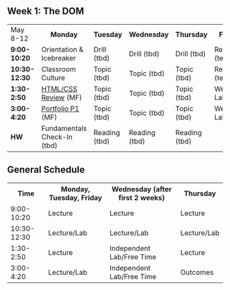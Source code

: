 ## Week 1: The DOM
<table>
  <tr>
    <td>May 8-12</td>
    <th>Monday</th>
    <th>Tuesday</th>
    <th>Wednesday</th>
    <th>Thursday</th>
    <th>Friday</th>
  </tr>
  <tr>
    <td><strong>9:00-10:20</strong></td>
    <td> <!-- Week 1 - Monday Morning 1 -->
      Orientation & Icebreaker
    </td>
    <td> <!-- Week 1 - Tuesday Morning 1 -->
      Drill
      (tbd)
    </td>
    <td> <!-- Week 1 - Wednesday Morning 1 -->
      Drill
      (tbd)
    </td>
    <td> <!-- Week 1 - Thursday Morning 1 -->
      Drill
      (tbd)
    </td>
    <td> <!-- Week 1 - Friday Morning 1 -->
      Review
      (team)
    </td>
  </tr>
  <tr>
    <td><strong>10:30-12:30</strong></td>
    <td> <!-- Week 1 - Monday Morning 2 -->
      Classroom Culture
    </td>
    <td> <!-- Week 1 - Tuesday Morning 2 -->
      Topic
      (tbd)
    </td>
    <td> <!-- Week 1 - Wednesday Morning 2 -->
      Topic
      (tbd)
    </td>
    <td> <!-- Week 1 - Thursday Morning 2 -->
      Topic
      (tbd)
    </td>
    <td> <!-- Week 1 - Friday Morning 2 -->
      Review
      (team)
    </td>
  </tr>
  <tr>
    <td><strong>1:30-2:50</strong></td>
    <td> <!-- Week 1 - Monday Afternoon 1 -->
      <a href="https://github.com/SF-WDI-LABS/html-css-review">HTML/CSS Review</a>
      (MF)
    </td>
    <td> <!-- Week 1 - Tuesday Afternoon 1 -->
      Topic
      (tbd)
    </td>
    <td> <!-- Week 1 - Wednesday Afternoon 1 -->
      Topic
      (tbd)
    </td>
    <td> <!-- Week 1 - Thursday Afternoon 1 -->
      Topic
      (tbd)
    </td>
    <td> <!-- Week 1 - Friday Afternoon 1 / Weekend Lab -->
      Weekend Lab
      (tbd)
    </td>
  </tr>
  <tr>
    <td><strong>3:00-4:20</strong></td>
    <td> <!-- Week 1 - Monday Afternoon 2 -->
      <a href="https://github.com/sf-wdi-38/personal-portfolio">Portfolio P1</a>
      (MF)
    </td>
    <td> <!-- Week 1 - Tuesday Afternoon 2 -->
      Topic
      (tbd)
    </td>
    <td> <!-- Week 1 - Wednesday Afternoon 2 -->
      Topic
      (tbd)
    </td>
    <td> <!-- Week 1 - Thursday Afternoon 2 -->
      Topic
      (tbd)
    </td>
    <td> <!-- Week 1 - Friday Afternoon 2 / Weekend Lab -->
      Weekend Lab
      (tbd)
    </td>
  </tr>
  <tr>
    <td><strong>HW</strong></td>
    <td> <!-- Week 1 - Monday Homework -->
      Fundamentals Check-In
      (tbd)
    </td>
    <td> <!-- Week 1 - Tuesday Homework -->
      Reading
      (tbd)
    </td>
    <td> <!-- Week 1 - Wednesday Homework -->
      Reading
      (tbd)
    </td>
    <td> <!-- Week 1 - Thursday Homework -->
      Reading
      (tbd)
    </td>
    <td> <!-- Week 1 - Friday -->
      <!-- BLANK -->
    </td>
  </tr>
</table>

## General Schedule
<table>
  <tr>
    <th>Time</th>
    <th>Monday, Tuesday, Friday</th>
    <th>Wednesday (after first 2 weeks)</th>
    <th>Thursday</th>
  </tr>
  <tr>
    <td>9:00-10:20</td>
    <td>
      Lecture
    </td>
    <td>
      Lecture
    </td>
    <td>
      Lecture
    </td>
  </tr>
  <tr>
    <td>10:30-12:30</td>
    <td>
      Lecture/Lab
    </td>
    <td>
      Lecture/Lab
    </td>
    <td>
      Lecture/Lab
    </td>
  </tr>
  <tr>
    <td>1:30-2:50</td>
    <td>
      Lecture
    </td>
    <td>
      Independent Lab/Free Time
    </td>
    <td>
      Lecture
    </td>
  </tr>
  <tr>
    <td>3:00-4:20</td>
    <td> <!-- Week 1 - Monday Afternoon 2 -->
      Lecture/Lab
    </td>
    <td> <!-- Week 1 - Tuesday Afternoon 2 -->
      Independent Lab/Free Time
    </td>
    <td> <!-- Week 1 - Wednesday Afternoon 2 -->
      Outcomes
    </td>
  </tr>

</table>

